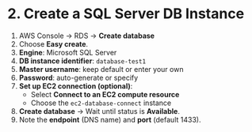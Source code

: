 # 2. Create a SQL Server DB Instance

1. AWS Console → RDS → **Create database**  
2. Choose **Easy create**.  
3. **Engine**: Microsoft SQL Server  
4. **DB instance identifier**: `database-test1`  
5. **Master username**: keep default or enter your own  
6. **Password**: auto-generate or specify  
7. **Set up EC2 connection (optional)**:  
   - Select **Connect to an EC2 compute resource**  
   - Choose the `ec2-database-connect` instance  
8. **Create database** → Wait until status is **Available**.  
9. Note the **endpoint** (DNS name) and **port** (default 1433).
